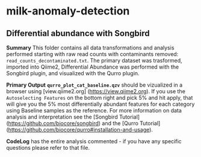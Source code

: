 # milk-anomaly-detection
## Differential abundance with Songbird

**Summary** This folder contains all data transformations and analysis performed starting with raw read counts with contaminants removed: `read_counts_decontaminated.txt`. The primary dataset was trasformed, imported into Qiime2, Differential Abundance was performed with the Songbird plugin, and visualized with the Qurro plugin.

**Primary Output** **`qurro_plot_cat_baseline.qzv`** should be vizualized in a browser using [view.qiime2.org] (https://view.qiime2.org). If you use the `Autoselecting Features` on the bottom right and pick 5% and hit apply, that will give you the 5% most differentially abundant features for each category using Baseline samples as the reference.
For more information on data analysis and interpretation see the [Songbird Tutorial] (https://github.com/biocore/songbird) and the [Qurro Tutorial] (https://github.com/biocore/qurro#installation-and-usage).

**CodeLog** has the entire analysis commented - if you have any specific questions please refer to that file.


